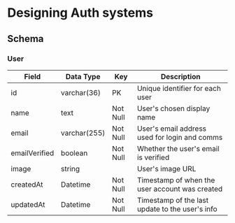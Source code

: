 # Designing Auth systems


## Schema

### User 

| Field         | Data Type | Key | Description                                      |
|---------------|-----------|-----|--------------------------------------------------|
| id            | varchar(36)    | PK  | Unique identifier for each user                 |
| name          | text    | Not Null   | User's chosen display name                      |
| email         | varchar(255)    |  Not Null   | User's email address used for login and comms   |
| emailVerified | boolean   |  Not Null   | Whether the user's email is verified            |
| image         | string    |    | User's image URL                                |
| createdAt     | Datetime      | Not Null   | Timestamp of when the user account was created  |
| updatedAt     | Datetime      | Not Null   | Timestamp of the last update to the user's info |
